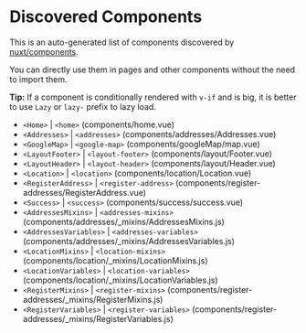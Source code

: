 # Discovered Components

This is an auto-generated list of components discovered by [nuxt/components](https://github.com/nuxt/components).

You can directly use them in pages and other components without the need to import them.

**Tip:** If a component is conditionally rendered with `v-if` and is big, it is better to use `Lazy` or `lazy-` prefix to lazy load.

- `<Home>` | `<home>` (components/home.vue)
- `<Addresses>` | `<addresses>` (components/addresses/Addresses.vue)
- `<GoogleMap>` | `<google-map>` (components/googleMap/map.vue)
- `<LayoutFooter>` | `<layout-footer>` (components/layout/Footer.vue)
- `<LayoutHeader>` | `<layout-header>` (components/layout/Header.vue)
- `<Location>` | `<location>` (components/location/Location.vue)
- `<RegisterAddress>` | `<register-address>` (components/register-addresses/RegisterAddress.vue)
- `<Success>` | `<success>` (components/success/success.vue)
- `<AddressesMixins>` | `<addresses-mixins>` (components/addresses/_mixins/AddressesMixins.js)
- `<AddressesVariables>` | `<addresses-variables>` (components/addresses/_mixins/AddressesVariables.js)
- `<LocationMixins>` | `<location-mixins>` (components/location/_mixins/LocationMixins.js)
- `<LocationVariables>` | `<location-variables>` (components/location/_mixins/LocationVariables.js)
- `<RegisterMixins>` | `<register-mixins>` (components/register-addresses/_mixins/RegisterMixins.js)
- `<RegisterVariables>` | `<register-variables>` (components/register-addresses/_mixins/RegisterVariables.js)
